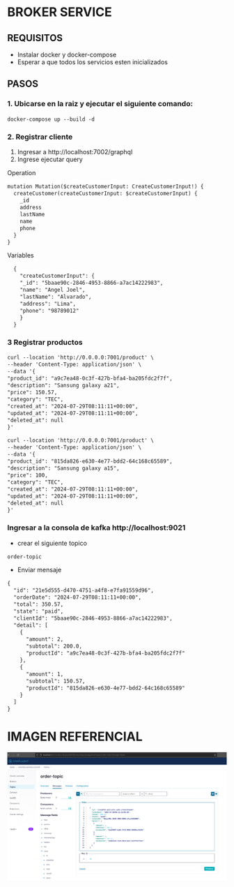# BROKER SERVICE
## REQUISITOS
- Instalar docker y docker-compose
- Esperar a que todos los servicios esten inicializados

## PASOS

### 1. Ubicarse en la raiz y ejecutar el siguiente comando:
```
docker-compose up --build -d
```
### 2. Registrar cliente
1. Ingresar a http://localhost:7002/graphql
2. Ingrese ejecutar query

Operation
```
mutation Mutation($createCustomerInput: CreateCustomerInput!) {
  createCustomer(createCustomerInput: $createCustomerInput) {
    _id
    address
    lastName
    name
    phone
  }
}
```
Variables
```
  {
    "createCustomerInput": {
    "_id": "5baae90c-2846-4953-8866-a7ac14222983",
    "name": "Angel Joel",
    "lastName": "Alvarado",
    "address": "Lima",
    "phone": "98789012"
    }
  }

```
### 3 Registrar productos
```
curl --location 'http://0.0.0.0:7001/product' \
--header 'Content-Type: application/json' \
--data '{
"product_id": "a9c7ea48-0c3f-427b-bfa4-ba205fdc2f7f",
"description": "Sansung galaxy a21",
"price": 150.57,
"category": "TEC",
"created_at": "2024-07-29T08:11:11+00:00",
"updated_at": "2024-07-29T08:11:11+00:00",
"deleted_at": null
}'
```
```
curl --location 'http://0.0.0.0:7001/product' \
--header 'Content-Type: application/json' \
--data '{
"product_id": "815da826-e630-4e77-bdd2-64c168c65589",
"description": "Sansung galaxy a15",
"price": 100,
"category": "TEC",
"created_at": "2024-07-29T08:11:11+00:00",
"updated_at": "2024-07-29T08:11:11+00:00",
"deleted_at": null
}'
```
### Ingresar a la consola de kafka http://localhost:9021
- crear el siguiente topico
```
order-topic
```
- Enviar mensaje
```
{
  "id": "21e5d555-d470-4751-a4f8-e7fa91559d96",
  "orderDate": "2024-07-29T08:11:11+00:00",
  "total": 350.57,
  "state": "paid",
  "clientId": "5baae90c-2846-4953-8866-a7ac14222983",
  "detail": [
    {
      "amount": 2,
      "subtotal": 200.0,
      "productId": "a9c7ea48-0c3f-427b-bfa4-ba205fdc2f7f"
    },
    {
      "amount": 1,
      "subtotal": 150.57,
      "productId": "815da826-e630-4e77-bdd2-64c168c65589"
    }
  ]
}
```
# IMAGEN REFERENCIAL
![plot](./resources/kafka.png)